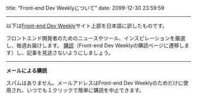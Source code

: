 title: "Front-end Dev Weeklyについて"
date: 2099-12-30 23:59:59

---
以下は[Front-end Dev Weekly](https://frontenddevweekly.curated.co/)サイト上部を日本語に訳したものです。

フロントエンド開発者のためのニュースやツール、インスピレーションを厳選し、毎週お届けします。
[購読](http://frontenddevweekly.com/)（Front-end Dev Weeklyの購読ページに遷移します）し、記事を見逃さないようにしましょう。

---
**メールによる購読**

スパムはありません。メールアドレスはFront-end Dev Weeklyのためだけに使用され、いつでも１クリックで簡単に購読を中止できます。